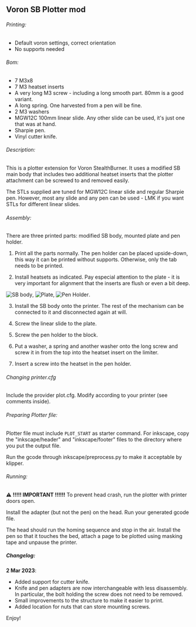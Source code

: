 ## Voron SB Plotter mod

###### Printing:
- Default voron settings, correct orientation
- No supports needed

###### Bom:
- 7 M3x8
- 7 M3 heatset inserts
- A very long M3 screw - including a long smooth part. 80mm is a good variant.
- A long spring. One harvested from a pen will be fine.
- 2 M3 washers
- MGW12C 100mm linear slide. Any other slide can be used, it's just one that was at hand.
- Sharpie pen.
- Vinyl cutter knife.

###### Description:
This is a plotter extension for Voron StealthBurner.
It uses a modified SB main body that includes two additional heatset inserts that the plotter attachment can be screwed to and removed easily.

The STLs supplied are tuned for MGW12C linear slide and regular Sharpie pen. However, most any slide and any pen can be used - LMK if you want STLs for different linear slides.

###### Assembly:

There are three printed parts: modified SB body, mounted plate and pen holder.

1. Print all the parts normally. The pen holder can be placed upside-down, this way it can be printed without supports. Otherwise, only the tab needs to be printed.

2. Install heatsets as indicated.
Pay especial attention to the plate - it is very important for alignment that the inserts are flush or even a bit deep.

![SB body](images/1_edited.png),
![Plate](images/2_edited.png),
![Pen Holder](images/3_edited.png).

3. Install the SB body onto the printer. The rest of the mechanism can be connected to it and disconnected again at will.

4. Screw the linear slide to the plate.

5. Screw the pen holder to the block.

6. Put a washer, a spring and another washer onto the long screw and screw it in from the top into the heatset insert on the limiter.

7. Insert a screw into the heatset in the pen holder.

###### Changing printer.cfg
Include the provider plot.cfg. Modify according to your printer (see comments inside).

###### Preparing Plotter file:

Plotter file must include `PLOT_START` as starter command.
For inkscape, copy the "inkscape/header" and "inkscape/footer" files to the directory where you put the output file.

Run the gcode through inkscape/preprocess.py to make it acceptable by klipper.

###### Running:

:warning: **!!!!! IMPORTANT !!!!!!** To prevent head crash, run the plotter with printer doors open.

Install the adapter (but not the pen) on the head. Run your generated gcode file.

The head should run the homing sequence and stop in the air. Install the pen so that it touches the bed, attach a page to be plotted using masking tape and unpause the printer.

##### Changelog:

**2 Mar 2023**:

- Added support for cutter knife.
- Knife and pen adapters are now interchangeable with less disassembly. In particular, the bolt holding the screw does not need to be removed.
- Small improvements to the structure to make it easier to print.
- Added location for nuts that can store mounting screws.


Enjoy!
